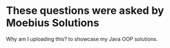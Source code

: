 # These questions were asked by Moebius Solutions

Why am I uploading this? to showcase my Java OOP solutions. 
